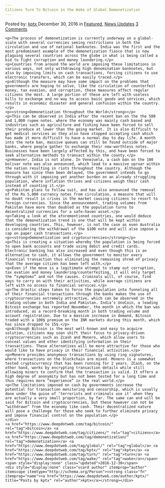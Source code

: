 ```yaml
---
Citizens Turn To Bitcoin in the Wake of Global Demonetization
---
```

<article class="post-listing post-17223 post type-post status-publish format-standard has-post-thumbnail hentry  tag-bitcoin tag-citizens tag-demonetization tag-global tag-kptx tag-turn tag-wake">
    <div class="post-inner">
        <span>Posted by: <a href="https://www.deepdotweb.com/author/kptx/" title="">kptx </a></span>
    <span>December 30, 2016</span>
    <span>in <a href="https://www.deepdotweb.com/category/deepdot-news/" rel="category tag">Featured</a>, <a href="https://www.deepdotweb.com/category/news-updates/" rel="category tag">News Updates</a></span>
    <span><a href="https://www.deepdotweb.com/2016/12/30/citizens-turn-bitcoin-wake-global-demonetization/#comments">3 Comments</a></span>
    </p>
    <div class="clear"></div>
    
    <p>The process of demonetization is currently underway on a global-scale with several currencies seeing restrictions in both the circulation and use of national banknotes. India was the first and the most predominant example of the demonetization fiasco that is now plaguing several countries across the globe in what is being called a bid to fight corruption and money laundering.</p>
    <p>Countries from around the world are imposing these limitations in various ways, not only withdrawing high denomination banknotes, but also by imposing limits on cash transactions, forcing citizens to use electronic transfers, which can be easily traced.</p>
    <p>Although the measure may have some impact on the problems that governments are hoping to solve, like the circulation of counterfeit money, tax evasion, and corruption, these measures affect regular citizens the most. A large portion of these are left with useless bills to exchange and no way to access basic goods and services, which results in economic disaster and general confusion within the country.</p>
    <p><strong>Demonetization throughout the World</strong></p>
    <p>This can be observed in India after the recent ban on the the 500 and 1,000 rupee notes. where the economy was mainly cash based and industries such as agriculture and fishing have been forced to sell their produce at lower than the going market. It is also difficult to get medical services as they also have stopped accepting cash which has made it more difficult to have a normal day to day life. A month into the note ban, massive queues can still be found outside of major banks, where people gather to exchange their now-worthless notes. Businesses have been largely affected by this, and have been forced to seek alternative methods to transact within the county.</p>
    <p>However, India is not alone. In Venezuela, a cash ban on the 100 bolivar note was also announced, which lead to a massive uproar within the nation resulting in riots throughout the country. Although the measure has since then been delayed, the government intends to go through with it imposing yet another burden on an already struggling population, where inflation thrives and citizens weigh their cash instead of counting it.</p>
    <p>Pakistan plans to follow suit, and has also announced the removal of the Rs 5,000 currency notes from circulation, a measure that will no doubt result in crises in the market causing citizens to resort to foreign currencies. Since the announcement, trading volumes from Pakistan have more than doubled as the population turns to decentralized currencies for a safe-haven asset.</p>
    <p>Taking a look at the aforementioned countries, one would deduce that the demonetization trend is one that will be kept within developing countries. This, however, is not the case as even Australia is considering the withdrawal of the $100 note and will also impose a cap on paper cash transactions.</p>
    <p><strong>Demonetization and cryptocurrencies</strong></p>
    <p>This is creating a situation whereby the population is being forced to open bank accounts and trade using debit and credit cards. Electronic banking has also increased and even though this is an alternative to cash, it allows the government to monitor every financial transaction thus eliminating the remaining shred of privacy that the average citizen has been left with.</p>
    <p>Even if the move is a legitimate attempt to stamp out corruption, tax evation and money laundering/counterfeiting, it will only target the “symptoms” and not the causes. Criminals will, of course, find ways to carry on with their activities, while average citizens are left with no access to financial services.</p>
    <p>The drastic steps taken to force the population into funneling all of their financial transactions through the banks makes the use of cryptocurrencies extremely attractive, which can be observed in the trading volume in both India and Pakistan. India’s UnoCoin, a leading Bitcoin exchange has reported November, the month in which the ban was introduced, as a record-breaking month in both trading volume and account registration. Due to a massive increase in demand, Bitcoin traded with a 100$ premium on the INR markets during this month, which has since dropped to 15$.</p>
    <p>Although Bitcoin is the most well-known and easy to acquire solution, citizens may soon shift their focus to privacy-driven cryptocurrencies such as Zcash and Monero, which allow users to conceal values and other identifying information on their transactions. These alternatives will be more attractive for those who would like to have privacy in their financial activities.</p>
    <p>Monero provides anonymous transactions by using ring signatures, where transactions on the blockchain are mixed. Monero is a somewhat tested cryptocurrency that has been running for 2 years. ZCash, on the other hand, works by encrypting transaction details while still allowing miners to confirm that the transaction is valid. It offers a high degree of anonymity but has not been tested for a long time and thus requires more “experience” in the real world.</p>
    <p>The limitations imposed on cash by governments increase the potential for transaction monitoring and censorship, which is usually done under the guise of ‘terrorists and criminals use it’ when they are actually a very small proportion, by far. The same can and will be said for Bitcoin and cryptocurrencies, but these however can not be “withdrawn” from the economy like cash. Their decentralized nature will pose a challenge for those who seek to further eliminate privacy and impose financial control on the population.</p>
    </div>
    <a href="https://www.deepdotweb.com/tag/bitcoin/" rel="tag">bitcoin</a> <a href="https://www.deepdotweb.com/tag/citizens/" rel="tag">citizens</a> <a href="https://www.deepdotweb.com/tag/demonetization/" rel="tag">demonetization</a> <a href="https://www.deepdotweb.com/tag/global/" rel="tag">global</a> <a href="https://www.deepdotweb.com/tag/kptx/" rel="tag">kptx</a> <a href="https://www.deepdotweb.com/tag/turn/" rel="tag">turn</a> <a href="https://www.deepdotweb.com/tag/wake/" rel="tag">wake</a></span> <span style="display:none" class="updated">2016-12-30</span>
    <div style="display:none" class="vcard author" itemprop="author" itemscope itemtype="http://schema.org/Person"><strong class="fn" itemprop="name"><a href="https://www.deepdotweb.com/author/kptx/" title="Posts by kptx" rel="author">kptx</a></strong></div>
    
